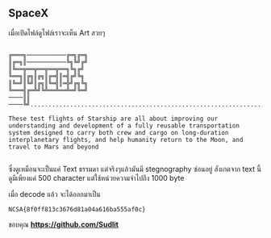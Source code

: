## SpaceX

เมื่อเปิดไฟล์ดูไฟล์เราจะเห็น Art สวยๆ

```

╔═══╗───────────╔═╗╔═╗
║╔═╗║───────────╚╗╚╝╔╝
║╚══╦══╦══╦══╦══╗╚╗╔╝
╚══╗║╔╗║╔╗║╔═╣║═╣╔╝╚╗
║╚═╝║╚╝║╔╗║╚═╣║═╬╝╔╗╚╗
╚═══╣╔═╩╝╚╩══╩══╩═╝╚═╝
────║║
────╚╝....................................................................>>

These 󠁎test 󠁃flights 󠁓of 󠁁Starship 󠁻are 󠀸all 󠁦about 󠀰improving 󠁦our 󠁦understanding 󠀸and 󠀱development 󠀳of 󠁣a 󠀳fully 󠀶reusable 󠀷transportation 󠀶system 󠁤designed 󠀸to 󠀱carry 󠁡both 󠀰crew 󠀴and 󠁡cargo 󠀶on 󠀱long-duration 󠀶interplanetary 󠁢flights, 󠁡and 󠀵help 󠀵humanity 󠀵return 󠁡to 󠁦the 󠀰Moon, 󠁣and 󠁽travel to Mars and beyond


```

ซึ่งดูเหมือนจะเป็นแค่ Text ธรรมดา แต่จริงๆแล้วมันมี stegnography ซ่อนอยู่ สังเกตจาก text นี้ดูมีเพียงแค่ 500 character แต่ใช้หน่วยความจำไปถึง 1000 byte

เมื่อ decode แล้ว จะได้ออกมาเป็น

```
NCSA{8f0ff813c3676d81a04a616ba555af0c}
```

ขอบคุณ **https://github.com/Sudlit**
